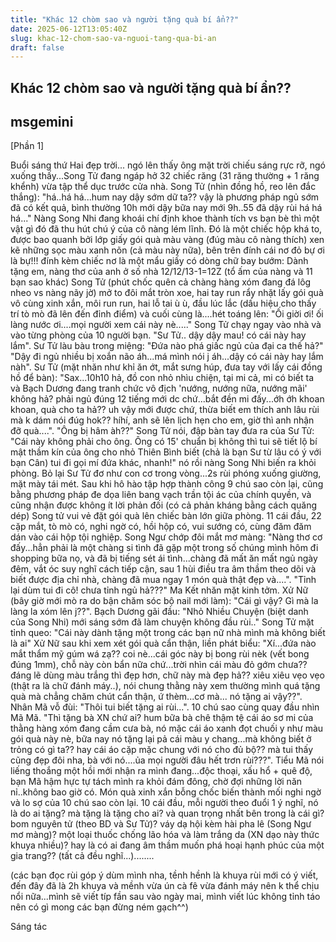```yaml
---
title: "Khác 12 chòm sao và người tặng quà bí ẩn??"
date: 2025-06-12T13:05:40Z
slug: khac-12-chom-sao-va-nguoi-tang-qua-bi-an
draft: false
---
```


## Khác 12 chòm sao và người tặng quà bí ẩn??

## msgemini

[Phần 1]
 
Buổi sáng thứ Hai đẹp trời... ngó lên thấy ông mặt trời chiếu sáng rực rỡ, ngó xuống thấy...Song Tử đang ngáp hở 32 chiếc răng (31 răng thường + 1 răng khểnh) vừa tập thể dục trước cửa nhà.
Song Tử (nhìn đồng hồ, reo lên đắc thắng): "há..há há...hum nay dậy sớm dữ ta?? vậy là phương pháp ngủ sớm đã có kết quả, bình thường 10h mới dậy bữa nay mới 9h..55 đã dậy rùi há há há..."
Nàng Song Nhi đang khoái chí định khoe thành tích vs bạn bè thì một vật gì đó đã thu hút chú ý của cô nàng lém lĩnh. Đó là một chiếc hộp khá to, được bao quanh bởi lớp giấy gói quà màu vàng (đúg màu cô nàng thích) xen kẽ những sọc màu xanh nõn (cả màu này nữa), bên trên đính cái nơ đỏ bự ơi là bự!!! đính kèm chiếc nơ là một mẩu giấy có dòng chữ bay bướm: Dành tặng em, nàng thơ của anh ở số nhà 12/12/13-1=12Z (tổ ấm của nàng và 11 bạn sao khác)
Song Tử (phút chốc quên cả chàng hàng xóm đang đá lôg nheo vs nàng nãy jờ) mở to đôi mắt tròn xoe, hai tay run rẩy nhặt lấy gói quà vô cùng xinh xắn, môi run run, hai lỗ tai ù ù, đầu lúc lắc (dấu hiệu cho thấy trí tò mò đã lên đến đỉnh điểm) và cuối cùng là....hét toáng lên: "Ối giời ơi! ối làng nước ơi....mọi người xem cái này nè....." 
Song Tử chạy ngay vào nhà và vào từng phòng của 10 người bạn. "Sư Tử.. dậy dậy mau! có cái này hay lắm". 
Sư Tử làu bàu trong miệng: "Đứa nào phá giấc ngủ của đại ca thế hả?" 
"Dậy đi ngủ nhiều bị xoắn não áh...má mình nói j áh...dậy có cái này hay lắm nàh". 
Sư Tử (mặt nhăn như khỉ ăn ớt, mắt sưng húp, đưa tay với lấy cái đồng hồ để bàn): "Sax...10h10 hả, đồ con nhỏ nhìu chiện, tại mi cả, mi có biết ta và Bạch Dương đang tranh chức vô địch 'nướng, nướng nữa, nướng mãi' không hả? phải ngủ đúng 12 tiếng mới dc chứ...bắt đền mi đấy...ớh ớh khoan khoan, quà cho ta hả?? uh vậy mới được chứ, thừa biết em thích anh lâu rùi mà k dám nói đúg hok?? híhí, anh sẽ lên lịch hẹn cho em, giờ thì anh nhận đỡ quà....". 
"Ông bị hâm àh??" Song Tử nói, đập bàn tay đưa ra của Sư Tử: "Cái này không phải cho ông. Ông có 15' chuẩn bị không thì tui sẽ tiết lộ bí mật thầm kín của ông cho nhỏ Thiên Bình biết (chả là bạn Sư từ lâu có ý với bạn Cân) tui đi gọi mí đứa khác, nhanh!" nó rồi nàng Song Nhi biến ra khỏi phòng. Bỏ lại Sư Tử đơ như con cơ trong vòng...2s rùi phóng xuống giường, mặt mày tái mét.
Sau khi hô hào tập hợp thành công 9 chú sao còn lại, cũng bằng phương pháp đe dọa liên bang vạch trần tội ác của chính quyền, và cũng nhận được không ít lời phản đối (có cả phản kháng bằng cách quăng dép) Song tử vui vẻ đặt gói quà lên chiếc bàn lớn giữa phòng. 11 cái đầu, 22 cặp mắt, tò mò có, nghi ngờ có, hồi hộp có, vui sướng có, cùng đăm đăm dán vào cái hộp tội nghiệp. 
Song Ngư chớp đôi mắt mơ màng: "Nàng thơ cơ đấy...hẳn phải là một chàng si tình đã gặp một trong số chúng mình hôm đi shopping bữa nọ, và đã bị tiếng sét ái tình...chàng đã mất ăn mất ngủ ngày đêm, vắt óc suy nghĩ cách tiếp cận, sau 1 hùi điều tra âm thầm theo dõi và biết được địa chỉ nhà, chàng đã mua ngay 1 món quà thật đẹp và....". 
"Tỉnh lại dùm tui đi cô! chưa tỉnh ngủ hả???" Ma Kết nhăn mặt kinh tởm. 
Xử Nữ (bây giờ mới mò ra do bận chăm sóc bộ nail mới làm): "Cái gì vậy? Gì mà la làng la xóm lên j??". 
Bạch Dương gãi đầu: "Nhỏ Nhiều Chuyện (biệt danh của Song Nhi) mới sáng sớm đã làm chuyện không đầu rùi.." 
Song Tử mặt tỉnh queo: "Cái này dành tặng một trong các bạn nữ nhà mình mà không biết là ai" 
Xử Nữ sau khi xem xét gói quà cẩn thận, liền phát biểu: "Xí...đứa nào mắt thẩm mỹ gúm wá zạ?? coi nè...cái góc này bị bong rùi nèk (vết bong đúng 1mm), chỗ này còn bẩn nữa chứ...trời nhìn cái màu đỏ gớm chưa?? đáng lẽ dùng màu trắng thì đẹp hơn, chữ này mà đẹp hả?? xiêu xiêu vẹo vẹo (thật ra là chữ đánh máy..), nói chung thằng này xem thường mình quá tặng quà mà chẳng chăm chút cẩn thận, ứ thèm...cơ mà... nó tặng ai vậy??". 
Nhân Mã vỗ đùi: "Thôi tui biết tặng ai rùi...". 
10 chú sao cùng quay đầu nhìn Mã Mã. "Thì tặng bà XN chứ ai? hum bữa bà chê thậm tệ cái áo sơ mi của thằng hàng xóm đang cầm cưa bà, nó mặc cái áo xanh đọt chuối y như màu gói quà này nè, bữa nay nó tặng lại pả cái màu y chang...mà không biết ở trỏng có gì ta?? hay cái áo cặp mặc chung với nó cho đủ bộ?? mà tui thấy cũng đẹp đôi nha, bà với nó....ủa mọi người đâu hết trơn rùi???". 
Tiểu Mã nói liếng thoắng một hồi mới nhận ra mình đang...độc thoại, xấu hổ + quê độ, bạn Mã hậm hực tự tách mình ra khỏi đám đông, chờ đợi những lời năn nỉ..không bao giờ có. 
Món quà xinh xắn bỗng chốc biến thành mối nghi ngờ và lo sợ của 10 chú sao còn lại. 10 cái đầu, mỗi người theo đuổi 1 ý nghĩ, nó là do ai tặng? mà tặng là tặng cho ai? và quan trọng nhất bên trong là cái gì? bom nguyên tử (theo BD và Sư Tử)? váy dạ hội kèm hài pha lê (Song Ngư mơ màng)? một loại thuốc chống lão hóa và làm trắng da (XN dạo này thức khuya nhiều)? hay là có ai đang âm thầm muốn phá hoại hạnh phúc của một gia trang?? (tất cả đều nghĩ...)........ 
 
(các bạn đọc rùi góp ý dùm mình nha, tềnh hềnh là khuya rùi mới có ý viết, đến đây đã là 2h khuya và mềnh vừa ún cà fê vừa đánh máy nên k thể chịu nổi nữa...mình sẽ viết típ fần sau vào ngày mai, mình viết lúc không tỉnh táo nên có gì mong các bạn đừng ném gạch^^)
 
Sáng tác